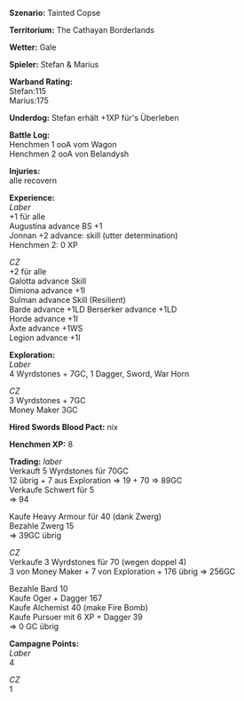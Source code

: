 **Szenario:** Tainted Copse

**Territorium:** The Cathayan Borderlands

**Wetter:** Gale

**Spieler:** Stefan & Marius

**Warband Rating:**  
Stefan:115   
Marius:175  

**Underdog:** Stefan erhält +1XP für's Überleben   

**Battle Log:**  
Henchmen 1 ooA vom Wagon  
Henchmen 2 ooA von Belandysh  

**Injuries:**  
alle recovern  

**Experience:**  
*Laber*  
+1 für alle  
Augustina advance BS +1  
Jonnan +2 advance: skill (utter determination)  
Henchmen 2: 0 XP  

*CZ*  
+2 für alle  
Galotta advance Skill  
Dimiona advance +1I  
Sulman advance Skill (Resilient)  
Barde advance +1LD
Berserker advance +1LD  
Horde advance +1I  
Äxte advance +1WS  
Legion advance +1I  

**Exploration:**  
*Laber*  
4 Wyrdstones + 7GC, 1 Dagger, Sword, War Horn  

*CZ*  
3 Wyrdstones + 7GC  
Money Maker 3GC  

**Hired Swords Blood Pact:**
nix

**Henchmen XP:**
8  

**Trading:**
*laber*  
Verkauft 5 Wyrdstones für 70GC  
12 übrig + 7 aus Exploration => 19 + 70 => 89GC  
Verkaufe Schwert für 5  
 => 94
 
 Kaufe Heavy Armour für 40 (dank Zwerg)  
 Bezahle Zwerg 15  
 => 39GC übrig  
 
 *CZ*  
 Verkaufe 3 Wyrdstones für 70 (wegen doppel 4)  
 3 von Money Maker + 7 von Exploration + 176 übrig => 256GC  
 
 Bezahle Bard 10  
 Kaufe Oger + Dagger 167  
 Kaufe Alchemist 40 (make Fire Bomb)  
 Kaufe Pursuer mit 6 XP + Dagger 39  
  => 0 GC übrig
 
**Campagne Points:**  
*Laber*  
4  

*CZ*  
1
